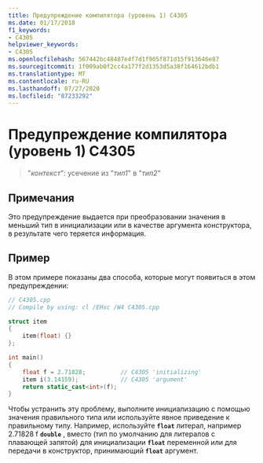 ```yaml
---
title: Предупреждение компилятора (уровень 1) C4305
ms.date: 01/17/2018
f1_keywords:
- C4305
helpviewer_keywords:
- C4305
ms.openlocfilehash: 567442bc48487e4f7d1f905f871d15f913646e87
ms.sourcegitcommit: 1f009ab0f2cc4a177f2d1353d5a38f164612bdb1
ms.translationtype: MT
ms.contentlocale: ru-RU
ms.lasthandoff: 07/27/2020
ms.locfileid: "87233292"
---
```

# <a name="compiler-warning-level-1-c4305"></a>Предупреждение компилятора (уровень 1) C4305

> "*контекст*": усечение из "*тип1*" в "*тип2*"

## <a name="remarks"></a>Примечания

Это предупреждение выдается при преобразовании значения в меньший тип в инициализации или в качестве аргумента конструктора, в результате чего теряется информация.

## <a name="example"></a>Пример

В этом примере показаны два способа, которые могут появиться в этом предупреждении:

```cpp
// C4305.cpp
// Compile by using: cl /EHsc /W4 C4305.cpp

struct item
{
    item(float) {}
};

int main()
{
    float f = 2.71828;          // C4305 'initializing'
    item i(3.14159);            // C4305 'argument'
    return static_cast<int>(f);
}
```

Чтобы устранить эту проблему, выполните инициализацию с помощью значения правильного типа или используйте явное приведение к правильному типу. Например, используйте **`float`** литерал, например 2.71828 f **`double`** , вместо (тип по умолчанию для литералов с плавающей запятой) для инициализации **`float`** переменной или для передачи в конструктор, принимающий **`float`** аргумент.
